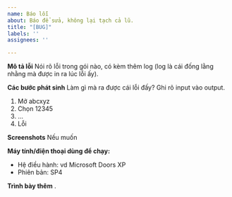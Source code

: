 ```yaml
---
name: Báo lỗi
about: Báo để sửa, không lại tạch cả lũ.
title: "[BUG]"
labels: ''
assignees: ''

---
```


**Mô tả lỗi**
Nói rõ lỗi trong gói nào, có kèm thêm log (log là cái đống lằng nhằng mà được in ra lúc lỗi ấy). 

**Các bước phát sinh**
Làm gì mà ra được cái lỗi đấy? Ghi rõ input vào output.
1. Mở abcxyz
2. Chọn 12345
3. ...
4. Lỗi


**Screenshots**
Nếu muốn 

**Máy tính/điện thoại dùng để chạy:**
 - Hệ điều hành: vd Microsoft Doors XP
 - Phiên bản: SP4

**Trình bày thêm**
.
